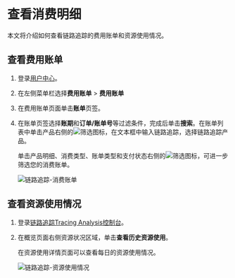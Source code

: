 # 查看消费明细

本文将介绍如何查看链路追踪的费用账单和资源使用情况。

## 查看费用账单

1.  登录[用户中心](https://usercenter2.aliyun.com/)。
2.  在左侧菜单栏选择**费用账单** \> **费用账单**
3.  在费用账单页面单击**账单**页签。
4.  在账单页签选择**账期**和**订单/账单号**等过滤条件，完成后单击**搜索**。在账单列表中单击产品右侧的![筛选](https://static-aliyun-doc.oss-accelerate.aliyuncs.com/assets/img/zh-CN/8536083161/p241635.png)图标，在文本框中输入链路追踪，选择链路追踪产品。

    单击产品明细、消费类型、账单类型和支付状态右侧的![筛选](https://static-aliyun-doc.oss-accelerate.aliyuncs.com/assets/img/zh-CN/8536083161/p241635.png)图标，可进一步筛选您的消费账单。

    ![链路追踪-消费账单](https://static-aliyun-doc.oss-accelerate.aliyuncs.com/assets/img/zh-CN/2278406161/p252139.png)


## 查看资源使用情况

1.  登录[链路追踪Tracing Analysis控制台](https://tracing.console.aliyun.com/)。
2.  在概览页面右侧资源状况区域，单击**查看历史资源使用**。

    在资源使用详情页面可以查看每日的资源使用情况。

    ![链路追踪-资源使用情况](https://static-aliyun-doc.oss-accelerate.aliyuncs.com/assets/img/zh-CN/7519306161/p252063.png)


